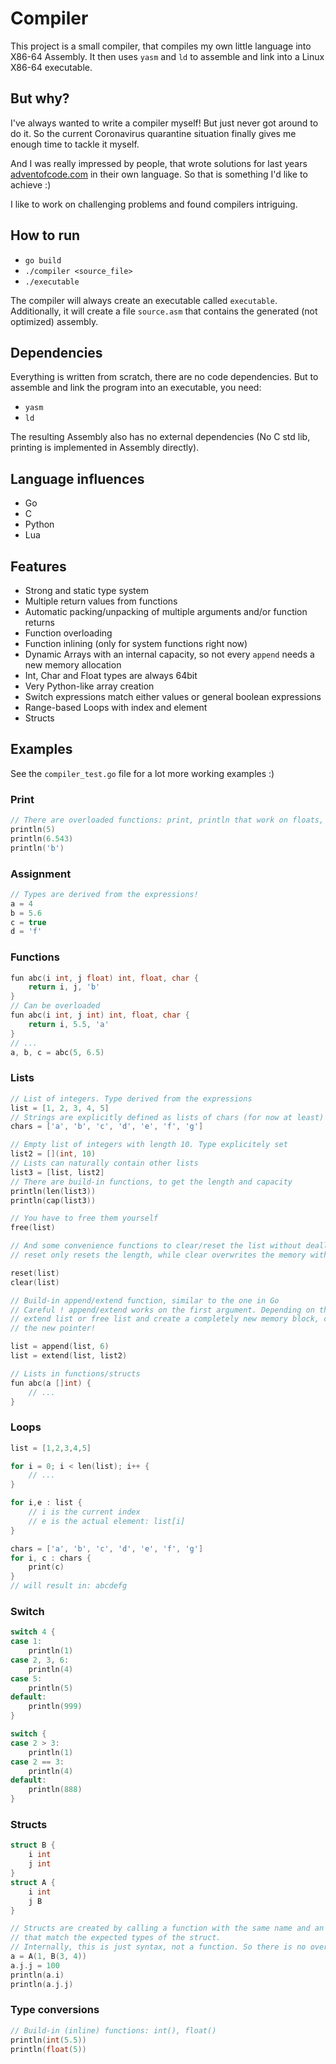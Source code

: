 
# Compiler

This project is a small compiler, that compiles my own little language into X86-64 Assembly.
It then uses `yasm` and `ld` to assemble and link into a Linux X86-64 executable.

## But why?

I've always wanted to write a compiler myself! But just never got around to do it. So the current Coronavirus quarantine
situation finally gives me enough time to tackle it myself.

And I was really impressed by people, that wrote solutions for last years [adventofcode.com](https://adventofcode.com)
in their own language. So that is something I'd like to achieve :)

I like to work on challenging problems and found compilers intriguing.

## How to run

- `go build`
- `./compiler <source_file>`
- `./executable`

The compiler will always create an executable called `executable`. Additionally, it will create a file `source.asm`
that contains the generated (not optimized) assembly.

## Dependencies

Everything is written from scratch, there are no code dependencies.
But to assemble and link the program into an executable, you need:
- `yasm`
- `ld`

The resulting Assembly also has no external dependencies (No C std lib, printing is implemented in Assembly directly).

## Language influences

- Go
- C
- Python
- Lua

## Features

- Strong and static type system
- Multiple return values from functions
- Automatic packing/unpacking of multiple arguments and/or function returns
- Function overloading
- Function inlining (only for system functions right now)
- Dynamic Arrays with an internal capacity, so not every `append` needs a new memory allocation
- Int, Char and Float types are always 64bit
- Very Python-like array creation
- Switch expressions match either values or general boolean expressions
- Range-based Loops with index and element
- Structs

## Examples

See the `compiler_test.go` file for a lot more working examples :)

### Print
```C
// There are overloaded functions: print, println that work on floats, chars and integers
println(5)
println(6.543)
println('b')
```

### Assignment
```C
// Types are derived from the expressions!
a = 4
b = 5.6
c = true
d = 'f'
```

### Functions
```C
fun abc(i int, j float) int, float, char {
    return i, j, 'b'
}
// Can be overloaded
fun abc(i int, j int) int, float, char {
    return i, 5.5, 'a'
}
// ...
a, b, c = abc(5, 6.5)
```

### Lists
```C
// List of integers. Type derived from the expressions
list = [1, 2, 3, 4, 5]
// Strings are explicitly defined as lists of chars (for now at least)
chars = ['a', 'b', 'c', 'd', 'e', 'f', 'g']

// Empty list of integers with length 10. Type explicitely set
list2 = [](int, 10)
// Lists can naturally contain other lists
list3 = [list, list2]
// There are build-in functions, to get the length and capacity
println(len(list3))
println(cap(list3))

// You have to free them yourself
free(list)

// And some convenience functions to clear/reset the list without deallocating the memory:
// reset only resets the length, while clear overwrites the memory with 0s

reset(list)
clear(list)

// Build-in append/extend function, similar to the one in Go
// Careful ! append/extend works on the first argument. Depending on the available capacity, it will
// extend list or free list and create a completely new memory block, copy list and list2 over and return
// the new pointer!

list = append(list, 6)
list = extend(list, list2)

// Lists in functions/structs
fun abc(a []int) {
    // ...
}
```

### Loops
```C
list = [1,2,3,4,5]

for i = 0; i < len(list); i++ {
    // ...
}

for i,e : list {
    // i is the current index
    // e is the actual element: list[i]
}

chars = ['a', 'b', 'c', 'd', 'e', 'f', 'g']
for i, c : chars {
    print(c)
}
// will result in: abcdefg
```

### Switch
```C
switch 4 {
case 1:
    println(1)
case 2, 3, 6:
    println(4)
case 5:
    println(5)
default:
    println(999)
}

switch {
case 2 > 3:
    println(1)
case 2 == 3:
    println(4)
default:
    println(888)
}
```

### Structs
```C
struct B {
    i int
    j int
}
struct A {
    i int
    j B
}

// Structs are created by calling a function with the same name and an exact match of parameters
// that match the expected types of the struct.
// Internally, this is just syntax, not a function. So there is no overhead!
a = A(1, B(3, 4))
a.j.j = 100
println(a.i)
println(a.j.j)
```

### Type conversions
```C
// Build-in (inline) functions: int(), float()
println(int(5.5))
println(float(5))
```
